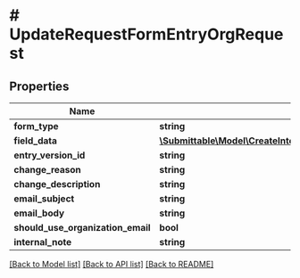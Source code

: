 # # UpdateRequestFormEntryOrgRequest

## Properties

Name | Type | Description | Notes
------------ | ------------- | ------------- | -------------
**form_type** | **string** |  |
**field_data** | [**\Submittable\Model\CreateInternalFormEntryRequestFieldDataInner[]**](CreateInternalFormEntryRequestFieldDataInner.md) |  |
**entry_version_id** | **string** |  |
**change_reason** | **string** |  |
**change_description** | **string** |  | [optional]
**email_subject** | **string** |  | [optional]
**email_body** | **string** |  | [optional]
**should_use_organization_email** | **bool** |  | [optional]
**internal_note** | **string** |  | [optional]

[[Back to Model list]](../../README.md#models) [[Back to API list]](../../README.md#endpoints) [[Back to README]](../../README.md)
